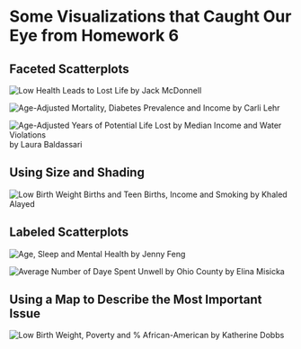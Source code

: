 # Some Visualizations that Caught Our Eye from Homework 6

## Faceted Scatterplots

![Low Health Leads to Lost Life](https://raw.githubusercontent.com/THOMASELOVE/432-2018/master/assignments/hw6/mcdonnell.png) by Jack McDonnell

![Age-Adjusted Mortality, Diabetes Prevalence and Income](https://raw.githubusercontent.com/THOMASELOVE/432-2018/master/assignments/hw6/lehr.png) by Carli Lehr

![Age-Adjusted Years of Potential Life Lost by Median Income and Water Violations](https://raw.githubusercontent.com/THOMASELOVE/432-2018/master/assignments/hw6/baldassari.png) by Laura Baldassari

## Using Size and Shading

![Low Birth Weight Births and Teen Births, Income and Smoking](https://raw.githubusercontent.com/THOMASELOVE/432-2018/master/assignments/hw6/alayed.png) by Khaled Alayed

## Labeled Scatterplots

![Age, Sleep and Mental Health](https://raw.githubusercontent.com/THOMASELOVE/432-2018/master/assignments/hw6/feng.png) by Jenny Feng

![Average Number of Daye Spent Unwell by Ohio County](https://raw.githubusercontent.com/THOMASELOVE/432-2018/master/assignments/hw6/misicka.png) by Elina Misicka

## Using a Map to Describe the Most Important Issue

![Low Birth Weight, Poverty and % African-American](https://raw.githubusercontent.com/THOMASELOVE/432-2018/master/assignments/hw6/dobbs.png) by Katherine Dobbs

